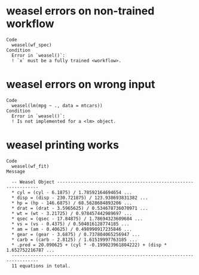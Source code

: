 # weasel errors on non-trained workflow

    Code
      weasel(wf_spec)
    Condition
      Error in `weasel()`:
      ! `x` must be a fully trained <workflow>.

# weasel errors on wrong input

    Code
      weasel(lm(mpg ~ ., data = mtcars))
    Condition
      Error in `weasel()`:
      ! Is not implemented for a <lm> object.

# weasel printing works

    Code
      weasel(wf_fit)
    Message
      
      -- Weasel Object ---------------------------------------------------------------
      * cyl = (cyl - 6.1875) / 1.78592164694654 ...
      * disp = (disp - 230.721875) / 123.938693831382 ...
      * hp = (hp - 146.6875) / 68.5628684893206 ...
      * drat = (drat - 3.5965625) / 0.534678736070971 ...
      * wt = (wt - 3.21725) / 0.978457442989697 ...
      * qsec = (qsec - 17.84875) / 1.78694323609684 ...
      * vs = (vs - 0.4375) / 0.504016128774185 ...
      * am = (am - 0.40625) / 0.498990917235846 ...
      * gear = (gear - 3.6875) / 0.737804065256947 ...
      * carb = (carb - 2.8125) / 1.61519997763185 ...
      * .pred = 20.090625 + (cyl * -0.199023961804222) + (disp * 1.652752216787 ...
      --------------------------------------------------------------------------------
      11 equations in total.

